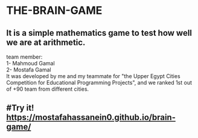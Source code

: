 # THE-BRAIN-GAME

 It is a simple mathematics game to test how well we are at arithmetic.
---
team member:                  
1- Mahmoud Gamal                   
2- Mostafa Gamal                                           
It was developed by me and my teammate for "the Upper Egypt Cities Competition for Educational Programming Projects", and we ranked 1st out of +90 team from different cities.


#Try it!                                   
https://mostafahassanein0.github.io/brain-game/
---
